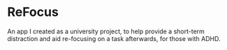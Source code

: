 # ReFocus
An app I created as a university project, to help provide a short-term distraction and aid re-focusing on a task afterwards, for those with ADHD.
